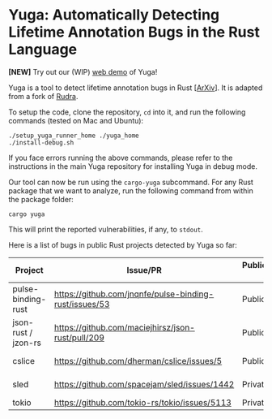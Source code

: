# Yuga: Automatically Detecting Lifetime Annotation Bugs in the Rust Language

**[NEW]** Try out our (WIP) [web demo](https://yuga-rust-1ec69edea65b.herokuapp.com) of Yuga!

Yuga is a tool to detect lifetime annotation bugs in Rust [[ArXiv](https://arxiv.org/pdf/2310.08507.pdf)]. It is adapted from a fork of [Rudra](https://github.com/sslab-gatech/Yuga).

To setup the code, clone the repository, `cd` into it, and run the following commands (tested on Mac and Ubuntu):
```
./setup_yuga_runner_home ./yuga_home
./install-debug.sh
```
If you face errors running the above commands, please refer to the instructions in the main Yuga repository for installing Yuga in debug mode.

Our tool can now be run using the `cargo-yuga` subcommand. For any Rust package that we want to analyze, run the following command from within the package folder:
```
cargo yuga
```
This will print the reported vulnerabilities, if any, to `stdout`.

Here is a list of bugs in public Rust projects detected by Yuga so far:

|       Project       |                           Issue/PR                            | Public/Private API |          Status              |
|---------------------|---------------------------------------------------------------|--------------------|------------------------------|
| pulse-binding-rust  | https://github.com/jnqnfe/pulse-binding-rust/issues/53        |       Public       |   Confirmed with Valgrind    |
| json-rust / jzon-rs | https://github.com/maciejhirsz/json-rust/pull/209             |       Public       |   Confirmed by dev           |
| cslice              | https://github.com/dherman/cslice/issues/5                    |       Public       |   Confirmed with Miri        |
| sled                | https://github.com/spacejam/sled/issues/1442                  |       Private      |   Confirmed by dev           |
| tokio               | https://github.com/tokio-rs/tokio/issues/5113                 |       Private      |   Unconfirmed                |
